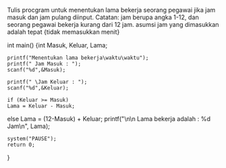 Tulis procgram untuk menentukan lama bekerja seorang pegawai
jika jam masuk dan jam pulang diinput.
Catatan: jam berupa angka 1-12, dan seorang pegawai bekerja kurang dari 12 jam.
asumsi jam yang dimasukkan adalah tepat {tidak memasukkan menit}


int main()
    {int Masuk, Keluar, Lama;

    printf("Menentukan lama bekerja\waktu\waktu");
    printf(" Jam Masuk : ");
    scanf("%d",&Masuk);

    printf(" \Jam Keluar : ");
    scanf("%d",&Keluar);

    if (Keluar >= Masuk)
    Lama = Keluar - Masuk;
 else 
    Lama = (12-Masuk) + Keluar;
    printf("\n\n Lama bekerja adalah : %d Jam\n", Lama);

    system("PAUSE");
    return 0;
}